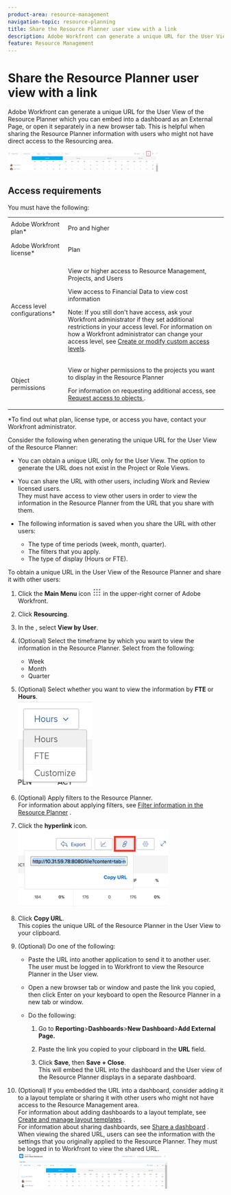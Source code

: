 ```yaml
---
product-area: resource-management
navigation-topic: resource-planning
title: Share the Resource Planner user view with a link
description: Adobe Workfront can generate a unique URL for the User View of the Resource Planner which you can embed into a dashboard as an External Page, or open it separately in a new browser tab. This is helpful when sharing the Resource Planner information with users who might not have direct access to the Resourcing area.
feature: Resource Management
---
```


# Share the Resource Planner user view with a link

Adobe Workfront can generate a unique URL for the User View of the Resource Planner which you can embed into a dashboard as an External Page, or open it separately in a new browser tab. This is helpful when sharing the Resource Planner information with users who might not have direct access to the Resourcing area.

![](assets/rp-user-view-with-link-highlight-350x49.png)

## Access requirements

You must have the following:

<table style="table-layout:auto"> 
 <col> 
 <col> 
 <tbody> 
  <tr> 
   <td role="rowheader">Adobe Workfront plan*</td> 
   <td> <p>Pro and higher</p> </td> 
  </tr> 
  <tr> 
   <td role="rowheader">Adobe Workfront license*</td> 
   <td> <p>Plan </p> </td> 
  </tr> 
  <tr> 
   <td role="rowheader">Access level configurations*</td> 
   <td> <p>View or higher access to&nbsp;Resource Management, Projects, and Users</p> <p>View access to Financial Data to view cost information </p> <p>Note: If you still don't have access, ask your Workfront administrator if they set additional restrictions in your access level. For information on how a Workfront administrator can change your access level, see <a href="../../administration-and-setup/add-users/configure-and-grant-access/create-modify-access-levels.md" class="MCXref xref">Create or modify custom access levels</a>.</p> </td> 
  </tr> 
  <tr> 
   <td role="rowheader">Object permissions</td> 
   <td> <p>View or higher permissions to the projects you want to display in the Resource Planner</p> <p>For information on requesting additional access, see <a href="../../workfront-basics/grant-and-request-access-to-objects/request-access.md" class="MCXref xref">Request access to objects </a>.</p> </td> 
  </tr> 
 </tbody> 
</table>

&#42;To find out what plan, license type, or access you have, contact your Workfront administrator.


Consider the following when generating the unique URL for the User View of the Resource Planner:

* You can obtain a unique URL only for the User View. The option to generate the URL does not exist in the Project or Role Views. 
* You can share the URL with other users, including Work and Review licensed users.   
  They must have access to view other users in order to view the information in the Resource Planner from the URL that you share with them. 
* The following information is saved when you share the URL with other users:

   * The type of time periods (week, month, quarter).
   * The filters that you apply.
   * The type of display (Hours or FTE).

To obtain a unique URL in the User View of the Resource Planner and share it with other users:

1. Click the **Main Menu** icon ![](assets/main-menu-icon.png) in the upper-right corner of Adobe Workfront.

1. Click **Resourcing**. 
1. In the , select **View by User**.
1. (Optional) Select the timeframe by which you want to view the information in the Resource Planner. Select from the following:

   * Week
   * Month
   * Quarter

1. (Optional) Select whether you want to view the information by **FTE** or **Hours**.  
   ![RP_hours_or_fte_in_user_view.png](assets/rp-hours-or-fte-in-user-view.png)

1. (Optional) Apply filters to the Resource Planner.  
   For information about applying filters, see [Filter information in the Resource Planner](../../resource-mgmt/resource-planning/filter-resource-planner.md) .

1. Click the **hyperlink** icon.  
   ![RP_Storm_generate_URL_with_copy_URL_link.png](assets/rp-storm-generate-url-with-copy-url-link-350x182.png)

1. Click **Copy URL**.  
   This copies the unique URL of the Resource Planner in the User View to your clipboard. 

1. (Optional) Do one of the following: &nbsp;

   * Paste the URL into another application to send it to another user.  
     The user must be logged in to Workfront to view the Resource Planner in the User view.
   * Open a new browser tab or window and paste the link you copied, then click Enter on your keyboard to open the Resource Planner in a new tab or window. 
   * Do the following:   
   
     <!--   
     <MadCap:conditionalText data-mc-conditions="QuicksilverOrClassic.Draft mode">   
     (NOTE:&nbsp;turn this into a numbered list)   
     </MadCap:conditionalText>   
     -->

      1. Go to **Reporting**>**Dashboards**>**New Dashboard**>**Add External Page.**
      
      1. Paste the link you copied to your clipboard in the **URL** field.
      1. Click **Save**, then **Save + Close**.  
         This will embed the URL into the dashboard and the User view of the Resource Planner displays in a separate dashboard.

1. (Optional) If you embedded the URL into a dashboard, consider adding it to a layout template or sharing it with other users who might not have access to the Resource Management area.  
   For information about adding dashboards to a layout template, see [Create and manage layout templates](../../administration-and-setup/customize-workfront/use-layout-templates/create-and-manage-layout-templates.md) .   
   For information about sharing dashboards, see [Share a dashboard](../../reports-and-dashboards/dashboards/creating-and-managing-dashboards/share-dashboard.md) .   
   When viewing the shared URL, users can see the information with the settings that you originally applied to the Resource Planner. They must be logged in to Workfront to view the shared URL.  
   ![user_view_dashoard_from_unique_url.png](assets/user-view-dashoard-from-unique-url-350x85.png)

